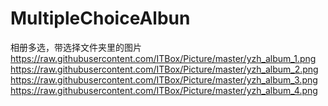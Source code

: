MultipleChoiceAlbun
===================

相册多选，带选择文件夹里的图片
https://raw.githubusercontent.com/ITBox/Picture/master/yzh_album_1.png
https://raw.githubusercontent.com/ITBox/Picture/master/yzh_album_2.png
https://raw.githubusercontent.com/ITBox/Picture/master/yzh_album_3.png
https://raw.githubusercontent.com/ITBox/Picture/master/yzh_album_4.png
